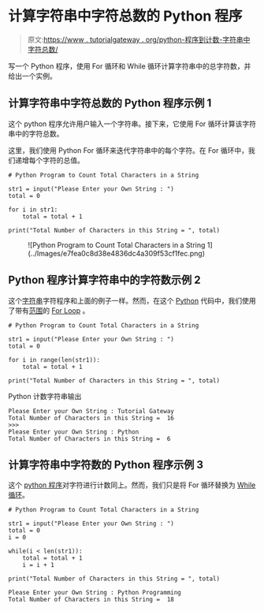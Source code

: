 # 计算字符串中字符总数的 Python 程序

> 原文:[https://www . tutorialgateway . org/python-程序到计数-字符串中字符总数/](https://www.tutorialgateway.org/python-program-to-count-total-characters-in-a-string/)

写一个 Python 程序，使用 For 循环和 While 循环计算字符串中的总字符数，并给出一个实例。

## 计算字符串中字符总数的 Python 程序示例 1

这个 python 程序允许用户输入一个字符串。接下来，它使用 For 循环计算该字符串中的字符总数。

这里，我们使用 Python For 循环来迭代字符串中的每个字符。在 For 循环中，我们递增每个字符的总值。

```
# Python Program to Count Total Characters in a String

str1 = input("Please Enter your Own String : ")
total = 0

for i in str1:
    total = total + 1

print("Total Number of Characters in this String = ", total)
```

<figure class="wp-block-image">![Python Program to Count Total Characters in a String 1](../Images/e7fea0c8d38e4836dc4a309f53cf1fec.png)</figure>

## Python 程序计算字符串中的字符数示例 2

这个[字符串](https://www.tutorialgateway.org/python-string/)字符程序和上面的例子一样。然而，在这个 [Python](https://www.tutorialgateway.org/python-tutorial/) 代码中，我们使用了带有[范围](https://www.tutorialgateway.org/python-range-function/)的 [For Loop](https://www.tutorialgateway.org/python-for-loop/) 。

```
# Python Program to Count Total Characters in a String

str1 = input("Please Enter your Own String : ")
total = 0

for i in range(len(str1)):
    total = total + 1

print("Total Number of Characters in this String = ", total)
```

Python 计数字符串输出

```
Please Enter your Own String : Tutorial Gateway
Total Number of Characters in this String =  16
>>> 
Please Enter your Own String : Python
Total Number of Characters in this String =  6
```

## 计算字符串中字符数的 Python 程序示例 3

这个 [python 程序](https://www.tutorialgateway.org/python-programming-examples/)对字符进行计数同上。然而，我们只是将 For 循环替换为 [While 循环](https://www.tutorialgateway.org/python-while-loop/)。

```
# Python Program to Count Total Characters in a String

str1 = input("Please Enter your Own String : ")
total = 0
i = 0

while(i < len(str1)):
    total = total + 1
    i = i + 1

print("Total Number of Characters in this String = ", total)
```

```
Please Enter your Own String : Python Programming
Total Number of Characters in this String =  18
```